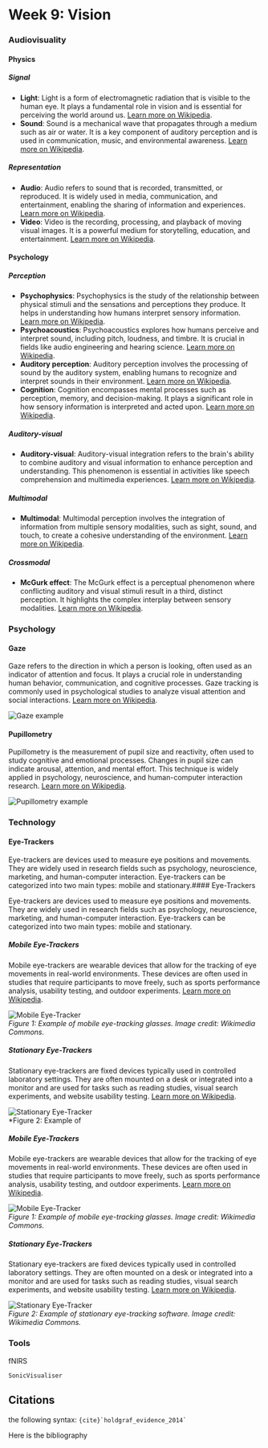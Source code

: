 # Week 9: Vision

### Audiovisuality

#### Physics

##### Signal
- **Light**: Light is a form of electromagnetic radiation that is visible to the human eye. It plays a fundamental role in vision and is essential for perceiving the world around us. [Learn more on Wikipedia](https://en.wikipedia.org/wiki/Light).
- **Sound**: Sound is a mechanical wave that propagates through a medium such as air or water. It is a key component of auditory perception and is used in communication, music, and environmental awareness. [Learn more on Wikipedia](https://en.wikipedia.org/wiki/Sound).

##### Representation
- **Audio**: Audio refers to sound that is recorded, transmitted, or reproduced. It is widely used in media, communication, and entertainment, enabling the sharing of information and experiences. [Learn more on Wikipedia](https://en.wikipedia.org/wiki/Audio).
- **Video**: Video is the recording, processing, and playback of moving visual images. It is a powerful medium for storytelling, education, and entertainment. [Learn more on Wikipedia](https://en.wikipedia.org/wiki/Video).

#### Psychology

##### Perception
- **Psychophysics**: Psychophysics is the study of the relationship between physical stimuli and the sensations and perceptions they produce. It helps in understanding how humans interpret sensory information. [Learn more on Wikipedia](https://en.wikipedia.org/wiki/Psychophysics).
- **Psychoacoustics**: Psychoacoustics explores how humans perceive and interpret sound, including pitch, loudness, and timbre. It is crucial in fields like audio engineering and hearing science. [Learn more on Wikipedia](https://en.wikipedia.org/wiki/Psychoacoustics).
- **Auditory perception**: Auditory perception involves the processing of sound by the auditory system, enabling humans to recognize and interpret sounds in their environment. [Learn more on Wikipedia](https://en.wikipedia.org/wiki/Auditory_perception).
- **Cognition**: Cognition encompasses mental processes such as perception, memory, and decision-making. It plays a significant role in how sensory information is interpreted and acted upon. [Learn more on Wikipedia](https://en.wikipedia.org/wiki/Cognition).

##### Auditory-visual
- **Auditory-visual**: Auditory-visual integration refers to the brain's ability to combine auditory and visual information to enhance perception and understanding. This phenomenon is essential in activities like speech comprehension and multimedia experiences. [Learn more on Wikipedia](https://en.wikipedia.org/wiki/Audiovisual).

##### Multimodal
- **Multimodal**: Multimodal perception involves the integration of information from multiple sensory modalities, such as sight, sound, and touch, to create a cohesive understanding of the environment. [Learn more on Wikipedia](https://en.wikipedia.org/wiki/Multimodal_perception).

##### Crossmodal
- **McGurk effect**: The McGurk effect is a perceptual phenomenon where conflicting auditory and visual stimuli result in a third, distinct perception. It highlights the complex interplay between sensory modalities. [Learn more on Wikipedia](https://en.wikipedia.org/wiki/McGurk_effect).



### Psychology

#### Gaze
Gaze refers to the direction in which a person is looking, often used as an indicator of attention and focus. It plays a crucial role in understanding human behavior, communication, and cognitive processes. Gaze tracking is commonly used in psychological studies to analyze visual attention and social interactions. [Learn more on Wikipedia](https://en.wikipedia.org/wiki/Gaze).

![Gaze example](https://upload.wikimedia.org/wikipedia/commons/3/3c/Eye_tracking_software.png)

#### Pupillometry
Pupillometry is the measurement of pupil size and reactivity, often used to study cognitive and emotional processes. Changes in pupil size can indicate arousal, attention, and mental effort. This technique is widely applied in psychology, neuroscience, and human-computer interaction research. [Learn more on Wikipedia](https://en.wikipedia.org/wiki/Pupillometry).

![Pupillometry example](https://upload.wikimedia.org/wikipedia/commons/4/4c/Pupil_dilation.png)


### Technology


#### Eye-Trackers

Eye-trackers are devices used to measure eye positions and movements. They are widely used in research fields such as psychology, neuroscience, marketing, and human-computer interaction. Eye-trackers can be categorized into two main types: mobile and stationary.#### Eye-Trackers

Eye-trackers are devices used to measure eye positions and movements. They are widely used in research fields such as psychology, neuroscience, marketing, and human-computer interaction. Eye-trackers can be categorized into two main types: mobile and stationary.

##### Mobile Eye-Trackers
Mobile eye-trackers are wearable devices that allow for the tracking of eye movements in real-world environments. These devices are often used in studies that require participants to move freely, such as sports performance analysis, usability testing, and outdoor experiments. [Learn more on Wikipedia](https://en.wikipedia.org/wiki/Eye_tracking).

![Mobile Eye-Tracker](https://upload.wikimedia.org/wikipedia/commons/6/6e/Eye_tracking_glasses.jpg)  
*Figure 1: Example of mobile eye-tracking glasses. Image credit: Wikimedia Commons.*

##### Stationary Eye-Trackers
Stationary eye-trackers are fixed devices typically used in controlled laboratory settings. They are often mounted on a desk or integrated into a monitor and are used for tasks such as reading studies, visual search experiments, and website usability testing. [Learn more on Wikipedia](https://en.wikipedia.org/wiki/Eye_tracking).

![Stationary Eye-Tracker](https://upload.wikimedia.org/wikipedia/commons/3/3c/Eye_tracking_software.png)  
*Figure 2: Example of


##### Mobile Eye-Trackers
Mobile eye-trackers are wearable devices that allow for the tracking of eye movements in real-world environments. These devices are often used in studies that require participants to move freely, such as sports performance analysis, usability testing, and outdoor experiments. [Learn more on Wikipedia](https://en.wikipedia.org/wiki/Eye_tracking).

![Mobile Eye-Tracker](https://upload.wikimedia.org/wikipedia/commons/6/6e/Eye_tracking_glasses.jpg)  
*Figure 1: Example of mobile eye-tracking glasses. Image credit: Wikimedia Commons.*

##### Stationary Eye-Trackers
Stationary eye-trackers are fixed devices typically used in controlled laboratory settings. They are often mounted on a desk or integrated into a monitor and are used for tasks such as reading studies, visual search experiments, and website usability testing. [Learn more on Wikipedia](https://en.wikipedia.org/wiki/Eye_tracking).

![Stationary Eye-Tracker](https://upload.wikimedia.org/wikipedia/commons/3/3c/Eye_tracking_software.png)  
*Figure 2: Example of stationary eye-tracking software. Image credit: Wikimedia Commons.*



### Tools

fNIRS

```{note}
SonicVisualiser
```




## Citations

the following syntax: `` {cite}`holdgraf_evidence_2014` `` 

Here is the bibliography


```{bibliography}
```
